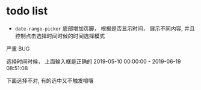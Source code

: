 # todo list

-   `date-range-picker` 底部增加页脚， 根据是否显示时间， 展示不同内容, 并且控制点击选择时间时候的时间选择模式

严重 BUG

选择时间时候， 上面输入框是正确的 2019-05-10 00:00:00 - 2019-06-19 08:51:08

下面选择不对, 有的选中又不触发喧嚷
